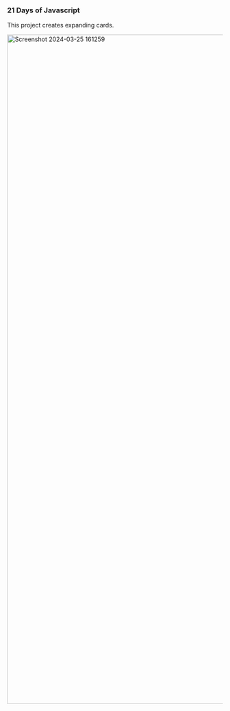 ### 21 Days of Javascript

This project creates expanding cards.

<img width="1560" alt="Screenshot 2024-03-25 161259" src="https://github.com/NikolaVekic/21-days-of-javascript/assets/55920607/761a72d2-5d0f-49f1-8fd7-1e453c47d2b3">




